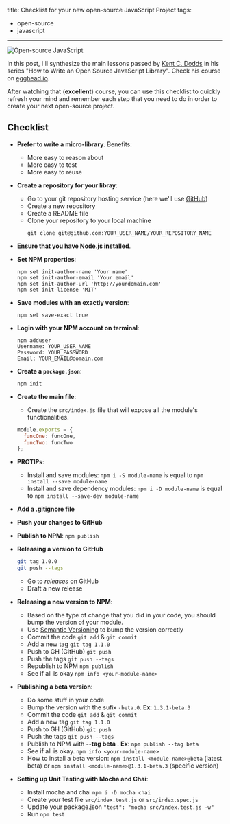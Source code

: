 title: Checklist for your new open-source JavaScript Project
tags:
  - open-source
  - javascript

---

![Open-source JavaScript](http://i.imgur.com/fIeyz2I.png)

In this post, I'll synthesize the main lessons passed by [Kent C. Dodds](https://twitter.com/kentcdodds) in his series "How to Write an Open Source JavaScript Library". Check his course on [egghead.io](https://egghead.io/series/how-to-write-an-open-source-javascript-library). 

After watching that (**excellent**) course, you can use this checklist to quickly refresh your mind and remember each step that you need to do in order to create your next open-source project.

## Checklist

- **Prefer to write a micro-library**. Benefits:
  - More easy to reason about
  - More easy to test
  - More easy to reuse

- **Create a repository for your libray**:
  - Go to your git repository hosting service (here we'll use [GitHub](https://github.com/))
  - Create a new repository
  - Create a README file
  - Clone your repository to your local machine
    ```shell
    git clone git@github.com:YOUR_USER_NAME/YOUR_REPOSITORY_NAME
    ```

- **Ensure that you have [Node.js](https://nodejs.org) installed**.

- **Set NPM properties**:
  ```shell
  npm set init-author-name 'Your name'
  npm set init-author-email 'Your email'
  npm set init-author-url 'http://yourdomain.com'
  npm set init-license 'MIT'
  ```

- **Save modules with an exactly version**:
  ```shell
  npm set save-exact true
  ```

- **Login with your NPM account on terminal**:
  ```shell
  npm adduser
  Username: YOUR_USER_NAME
  Password: YOUR_PASSWORD
  Email: YOUR_EMAIL@domain.com
  ```
  
- **Create a `package.json`**:
  ```shell
  npm init
  ```

- **Create the main file**:
  - Create the `src/index.js` file that will expose all the module's functionalities.
  ```js
  module.exports = {
    funcOne: funcOne,
    funcTwo: funcTwo
  };
  ```

- **PROTIPs**:
  - Install and save modules: `npm i -S module-name` is equal to `npm install --save module-name`
  - Install and save dependency modules: `npm i -D module-name` is equal to `npm install --save-dev module-name`

- **Add a .gitignore file**

- **Push your changes to GitHub**

- **Publish to NPM**: `npm publish`

- **Releasing a version to GitHub**
  ```sh
  git tag 1.0.0
  git push --tags
  ```
  - Go to *releases* on GitHub
  - Draft a new release

- **Releasing a new version to NPM**:
  - Based on the type of change that you did in your code, you should bump the version of your module.
  - Use [Semantic Versioning](http://semver.org/) to bump the version correctly
  - Commit the code `git add` & `git commit`
  - Add a new tag `git tag 1.1.0`
  - Push to GH (GitHub) `git push`
  - Push the tags `git push --tags`
  - Republish to NPM `npm publish`
  - See if all is okay `npm info <your-module-name>`

- **Publishing a beta version**:
  - Do some stuff in your code
  - Bump the version with the sufix `-beta.0`. **Ex**: `1.3.1-beta.3`
  - Commit the code `git add` & `git commit`
  - Add a new tag `git tag 1.1.0`
  - Push to GH (GitHub) `git push`
  - Push the tags `git push --tags`
  - Publish to NPM with **--tag beta** . **Ex**: `npm publish --tag beta`
  - See if all is okay. `npm info <your-module-name>`
  - How to install a beta version: `npm install <module-name>@beta` (latest beta) or `npm install <module-name>@1.3.1-beta.3` (specific version)

- **Setting up Unit Testing with Mocha and Chai**:
  - Install mocha and chai `npm i -D mocha chai`
  - Create your test file `src/index.test.js` or `src/index.spec.js`
  - Update your package.json `"test": "mocha src/index.test.js -w"`
  - Run `npm test`
